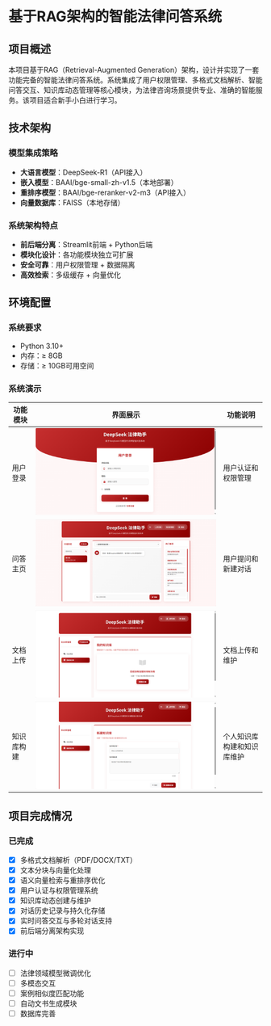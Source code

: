 # 基于RAG架构的智能法律问答系统

## 项目概述

本项目基于RAG（Retrieval-Augmented Generation）架构，设计并实现了一套功能完备的智能法律问答系统。系统集成了用户权限管理、多格式文档解析、智能问答交互、知识库动态管理等核心模块，为法律咨询场景提供专业、准确的智能服务。该项目适合新手小白进行学习。

## 技术架构

### 模型集成策略
- **大语言模型**：DeepSeek-R1（API接入）
- **嵌入模型**：BAAI/bge-small-zh-v1.5（本地部署）
- **重排序模型**：BAAI/bge-reranker-v2-m3（API接入）
- **向量数据库**：FAISS（本地存储）

### 系统架构特点
-  **前后端分离**：Streamlit前端 + Python后端
-  **模块化设计**：各功能模块独立可扩展
-  **安全可靠**：用户权限管理 + 数据隔离
-  **高效检索**：多级缓存 + 向量优化

## 环境配置

### 系统要求
- Python 3.10+
- 内存：≥ 8GB
- 存储：≥ 10GB可用空间

### 系统演示
| 功能模块 | 界面展示 | 功能说明 |
|---------|---------|---------|
| 用户登录 | ![登录](images/login.png) | 用户认证和权限管理 |
| 问答主页 | ![问答](images/index.png) | 用户提问和新建对话 |
| 文档上传 | ![知识库](images/knowledge_base.png) | 文档上传和维护 |
| 知识库构建 | ![知识库](images/create_knowledge_base.png) | 个人知识库构建和知识库维护 |

## 项目完成情况

### 已完成
- [x] 多格式文档解析（PDF/DOCX/TXT）
- [x] 文本分块与向量化处理
- [x] 语义向量检索与重排序优化
- [x] 用户认证与权限管理系统
- [x] 知识库动态创建与维护
- [x] 对话历史记录与持久化存储
- [x] 实时问答交互与多轮对话支持
- [x] 前后端分离架构实现

### 进行中
- [ ] 法律领域模型微调优化
- [ ] 多模态交互
- [ ] 案例相似度匹配功能
- [ ] 自动文书生成模块
- [ ] 数据库完善 

